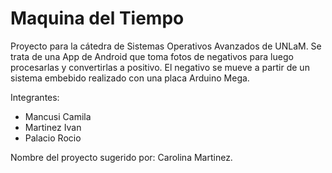 # Maquina del Tiempo

Proyecto para la cátedra de Sistemas Operativos Avanzados de UNLaM.
Se trata de una App de Android que toma fotos de negativos para luego procesarlas y convertirlas a positivo.
El negativo se mueve a partir de un sistema embebido realizado con una placa Arduino Mega.

Integrantes:
  - Mancusi Camila
  - Martinez Ivan
  - Palacio Rocio

Nombre del proyecto sugerido por: Carolina Martinez.
